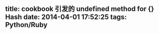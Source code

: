 title: cookbook 引发的 undefined method for {} Hash
date: 2014-04-01 17:52:25
tags: Python/Ruby
---


	
		
	
	
		
	

		
	
		
	
	
		
	
	
		
	

		
	
		
	
	
		
	
	
		
	

		
	
		
	
	
		
	
	
		
	

		
	
		
	